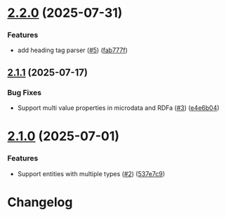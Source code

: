 # [2.2.0](https://github.com/herzog31/web-auto-extractor/compare/v2.1.1...v2.2.0) (2025-07-31)


### Features

* add heading tag parser ([#5](https://github.com/herzog31/web-auto-extractor/issues/5)) ([fab777f](https://github.com/herzog31/web-auto-extractor/commit/fab777f01e4ddcb50931949560b1b3eb63373b7f))

## [2.1.1](https://github.com/herzog31/web-auto-extractor/compare/v2.1.0...v2.1.1) (2025-07-17)


### Bug Fixes

* Support multi value properties in microdata and RDFa ([#3](https://github.com/herzog31/web-auto-extractor/issues/3)) ([e4e6b04](https://github.com/herzog31/web-auto-extractor/commit/e4e6b04c24f9dd27e93a10a931b80e434ca7accf))

# [2.1.0](https://github.com/herzog31/web-auto-extractor/compare/v2.0.0...v2.1.0) (2025-07-01)


### Features

* Support entities with multiple types ([#2](https://github.com/herzog31/web-auto-extractor/issues/2)) ([537e7c9](https://github.com/herzog31/web-auto-extractor/commit/537e7c9acdf4eb82988db9e3aea8e55244d837aa))

# Changelog
